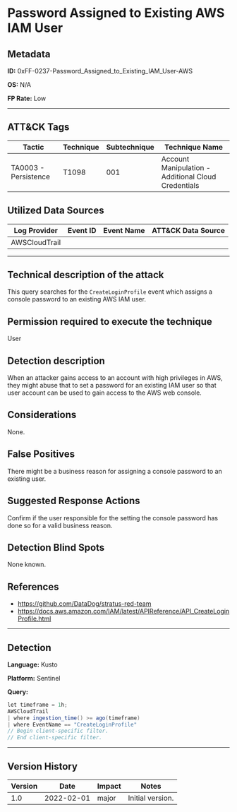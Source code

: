 # Password Assigned to Existing AWS IAM User

## Metadata
**ID:** 0xFF-0237-Password_Assigned_to_Existing_IAM_User-AWS

**OS:** N/A

**FP Rate:** Low

---

## ATT&CK Tags

| Tactic | Technique | Subtechnique | Technique Name |
|---|---|---| --- |
| TA0003 - Persistence | T1098 | 001 | Account Manipulation - Additional Cloud Credentials|

## Utilized Data Sources

| Log Provider | Event ID | Event Name | ATT&CK Data Source |
|---------|---------|----------|---------|
|AWSCloudTrail||||
---

## Technical description of the attack
​This query searches for the `CreateLoginProfile` event which assigns a console password to an existing AWS IAM user.


## Permission required to execute the technique
User

## Detection description
When an attacker gains access to an account with high privileges in AWS, they might abuse that to set a password for an existing IAM user so that user account can be used to gain access to the AWS web console.


## Considerations
None.


## False Positives
There might be a business reason for assigning a console password to an existing user.


## Suggested Response Actions
Confirm if the user responsible for the setting the console password has done so for a valid business reason.


## Detection Blind Spots
None known.


## References
* https://github.com/DataDog/stratus-red-team
* https://docs.aws.amazon.com/IAM/latest/APIReference/API_CreateLoginProfile.html

---

## Detection

**Language:** Kusto

**Platform:** Sentinel

**Query:**
```C#
let timeframe = 1h;
AWSCloudTrail
| where ingestion_time() >= ago(timeframe)
| where EventName == "CreateLoginProfile"
// Begin client-specific filter.
// End client-specific filter.
```


---

## Version History
| Version | Date | Impact | Notes |
|---------|------|--------|------|
| 1.0  | 2022-02-01| major | Initial version. |